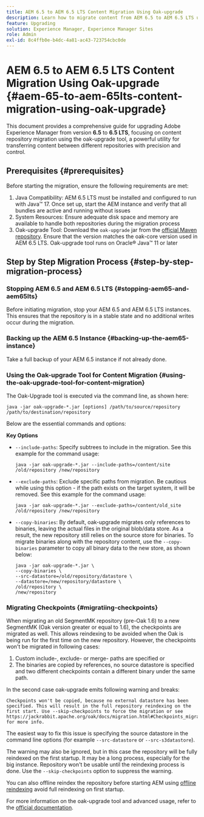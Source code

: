 ```yaml
---
title: AEM 6.5 to AEM 6.5 LTS Content Migration Using Oak-upgrade
description: Learn how to migrate content from AEM 6.5 to AEM 6.5 LTS using the oak-upgrade tool
feature: Upgrading
solution: Experience Manager, Experience Manager Sites
role: Admin
exl-id: 8c4ffb0e-b4dc-4a81-ac43-723754cbc0de
---
```

# AEM 6.5 to AEM 6.5 LTS Content Migration Using Oak-upgrade {#aem-65-to-aem-65lts-content-migration-using-oak-upgrade}

This document provides a comprehensive guide for upgrading Adobe Experience Manager from version **6.5** to **6.5 LTS**, focusing on content repository migration using the oak-upgrade tool, a powerful utility for transferring content between different repositories with precision and control.

## Prerequisites {#prerequisites}

Before starting the migration, ensure the following requirements are met:

1. Java Compatibility: AEM 6.5 LTS must be installed and configured to run with Java&trade; 17. Once set up, start the AEM instance and verify that all bundles are active and running without issues
1. System Resources: Ensure adequate disk space and memory are available to handle both repositories during the migration process
1. Oak-upgrade Tool: Download the `oak-upgrade` jar from the [official Maven repository](https://mvnrepository.com/artifact/org.apache.jackrabbit/oak-upgrade). Ensure that the version matches the oak-core version used in AEM 6.5 LTS. Oak-upgrade tool runs on Oracle&reg; Java&trade; 11 or later

## Step by Step Migration Process {#step-by-step-migration-process}

### Stopping AEM 6.5 and AEM 6.5 LTS {#stopping-aem65-and-aem65lts}

Before initiating migration, stop your AEM 6.5 and AEM 6.5 LTS instances. This ensures that the repository is in a stable state and no additional writes occur during the migration.

### Backing up the AEM 6.5 Instance {#backing-up-the-aem65-instance}

Take a full backup of your AEM 6.5 instance if not already done.

### Using the Oak-upgrade Tool for Content Migration {#using-the-oak-upgrade-tool-for-content-migration}

The Oak-Upgrade tool is executed via the command line, as shown here: 

```
java -jar oak-upgrade-*.jar [options] /path/to/source/repository /path/to/destination/repository 
```

Below are the essential commands and options:

**Key Options**

* `--include-paths`: Specify subtrees to include in the migration. See this example for the command usage:

  ```
  java -jar oak-upgrade-*.jar --include-paths=/content/site /old/repository /new/repository
  ```

* `--exclude-paths`: Exclude specific paths from migration. Be cautious while using this option - if the path exists on the target system, it will be removed. See this example for the command usage:

  ```
  java -jar oak-upgrade-*.jar --exclude-paths=/content/old_site /old/repository /new/repository 
  ```

* `--copy-binaries`: By default, oak-upgrade migrates only references to binaries, leaving the actual files in the original blob/data store. As a result, the new repository still relies on the source store for binaries. To migrate binaries along with the repository content, use the `--copy-binaries` parameter to copy all binary data to the new store, as shown below:

  ```
  java -jar oak-upgrade-*.jar \
  --copy-binaries \
  --src-datastore=/old/repository/datastore \
  --datastore=/new/repository/datastore \
  /old/repository \
  /new/repository 
  ```

### Migrating Checkpoints {#migratiing-checkpoints}

When migrating an old SegmentMK repository (pre-Oak 1.6) to a new SegmentMK (Oak  version greater or equal to 1.6), the checkpoints are migrated as well. This allows reindexing to be avoided when the Oak is being run for the first time on the new repository. However, the checkpoints won't be migrated in following cases:

1. Custom include-, exclude- or merge- paths are specified or 
1. The binaries are copied by references, no source datastore is specified and two different checkpoints contain a different binary under the same path.

In the second case oak-upgrade emits following warning and breaks:

```
Checkpoints won't be copied, because no external datastore has been specified. This will result in the full repository reindexing on the first start. Use --skip-checkpoints to force the migration or see https://jackrabbit.apache.org/oak/docs/migration.html#Checkpoints_migration for more info. 

```

The easiest way to fix this issue is specifying the source datastore in the command line options (for example `--src-datastore` or `--src-s3datastore`).

The warning may also be ignored, but in this case the repository will be fully reindexed on the first startup. It may be a long process, especially for the big instance. Repository won't be usable until the reindexing process is done. Use the `--skip-checkpoints` option to suppress the warning.

You can also offline reindex the repository before starting AEM using [offline reindexing](/help/sites-deploying/offline-reindexing.md) avoid full reindexing on first startup.

For more information on the oak-upgrade tool and advanced usage, refer to the [official documentation](https://jackrabbit.apache.org/oak/docs/migration.html).
